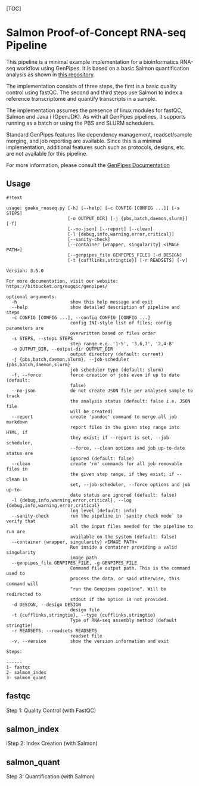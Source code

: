 [TOC]

Salmon Proof-of-Concept RNA-seq Pipeline
================
This pipeline is a minimal example implementation for a bioinformatics RNA-seq 
workflow using GenPipes. It is based on a basic Salmon quantification analysis
as shown in [this repository](https://github.com/GoekeLab/bioinformatics-workflows).

The implementation consists of three steps, the first is a basic quality control using
fastQC. The second and third steps use Salmon to index a reference transcriptome and 
quantify transcripts in a sample. 

The implementation assumes the presence of linux modules for fastQC, Salmon and Java i
(OpenJDK). As with all GenPipes pipelines, it supports running as a batch or using 
the PBS and SLURM schedulers. 

Standard GenPipes features like dependency management, readset/sample merging, and 
job reporting are available. Since this is a minimal implementation, additional features
such such as protocols, designs, etc. are not available for this pipeline. 

For more information, please consult the [GenPipes Documentation](https://genpipes.readthedocs.io/en/master/index.html)

Usage
-----
```
#!text

usage: goeke_rnaseq.py [-h] [--help] [-c CONFIG [CONFIG ...]] [-s STEPS]
                       [-o OUTPUT_DIR] [-j {pbs,batch,daemon,slurm}] [-f]
                       [--no-json] [--report] [--clean]
                       [-l {debug,info,warning,error,critical}]
                       [--sanity-check]
                       [--container {wrapper, singularity} <IMAGE PATH>]
                       [--genpipes_file GENPIPES_FILE] [-d DESIGN]
                       [-t {cufflinks,stringtie}] [-r READSETS] [-v]

Version: 3.5.0

For more documentation, visit our website: https://bitbucket.org/mugqic/genpipes/

optional arguments:
  -h                    show this help message and exit
  --help                show detailed description of pipeline and steps
  -c CONFIG [CONFIG ...], --config CONFIG [CONFIG ...]
                        config INI-style list of files; config parameters are
                        overwritten based on files order
  -s STEPS, --steps STEPS
                        step range e.g. '1-5', '3,6,7', '2,4-8'
  -o OUTPUT_DIR, --output-dir OUTPUT_DIR
                        output directory (default: current)
  -j {pbs,batch,daemon,slurm}, --job-scheduler {pbs,batch,daemon,slurm}
                        job scheduler type (default: slurm)
  -f, --force           force creation of jobs even if up to date (default:
                        false)
  --no-json             do not create JSON file per analysed sample to track
                        the analysis status (default: false i.e. JSON file
                        will be created)
  --report              create 'pandoc' command to merge all job markdown
                        report files in the given step range into HTML, if
                        they exist; if --report is set, --job-scheduler,
                        --force, --clean options and job up-to-date status are
                        ignored (default: false)
  --clean               create 'rm' commands for all job removable files in
                        the given step range, if they exist; if --clean is
                        set, --job-scheduler, --force options and job up-to-
                        date status are ignored (default: false)
  -l {debug,info,warning,error,critical}, --log {debug,info,warning,error,critical}
                        log level (default: info)
  --sanity-check        run the pipeline in `sanity check mode` to verify that
                        all the input files needed for the pipeline to run are
                        available on the system (default: false)
  --container {wrapper, singularity} <IMAGE PATH>
                        Run inside a container providing a valid singularity
                        image path
  --genpipes_file GENPIPES_FILE, -g GENPIPES_FILE
                        Command file output path. This is the command used to
                        process the data, or said otherwise, this command will
                        "run the Genpipes pipeline". Will be redirected to
                        stdout if the option is not provided.
  -d DESIGN, --design DESIGN
                        design file
  -t {cufflinks,stringtie}, --type {cufflinks,stringtie}
                        Type of RNA-seq assembly method (default stringtie)
  -r READSETS, --readsets READSETS
                        readset file
  -v, --version         show the version information and exit

Steps:
```
```
------
1- fastqc
2- salmon_index
3- salmon_quant

```
fastqc
-------------------
Step 1: Quality Control (with FastQC)

salmon_index
-----------
iStep 2: Index Creation (with Salmon)

salmon_quant
-----------------------
Step 3: Quantification (with Salmon)




